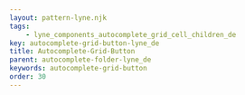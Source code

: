 ```yaml
---
layout: pattern-lyne.njk
tags: 
    - lyne_components_autocomplete_grid_cell_children_de
key: autocomplete-grid-button-lyne_de
title: Autocomplete-Grid-Button
parent: autocomplete-folder-lyne_de
keywords: autocomplete-grid-button
order: 30
---
```

